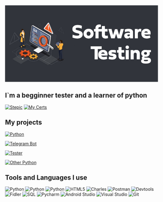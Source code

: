 ![header](https://github.com/lastikqa/lastikqa/blob/main/assets/software-testing.jpg)

## I`m a begginner tester and a learner of python 
[![Stepic](https://img.shields.io/badge/Stepic-B0C4DE?style=for-the-badge&logo=stepic&logoColor=)](https://stepik.org/users/588027790/certificates)
[![My Certs](https://img.shields.io/badge/My_Certs-B0C4DE?style=for-the-badge&logo=stepic&logoColor=)](https://github.com/lastikqa/about_me)
## My projects
[![Python](https://img.shields.io/badge/Autotesting-B0C4DE?style=for-the-badge&logo=python&logoColor=)](https://github.com/lastikqa/python_selenium_autotests)

[![Telegram Bot](https://img.shields.io/badge/telegram_bot-B0C4DE?style=for-the-badge&logo=python&logoColor=)](https://github.com/lastikqa/english_bot)

[![Tester](https://img.shields.io/badge/test_artifacts-B0C4DE?style=for-the-badge&logo=QA&logoColor=)](https://github.com/lastikqa/test_artifacts)

[![Other Python](https://img.shields.io/badge/other_python-B0C4DE?style=for-the-badge&logo=python&logoColor=)](https://github.com/lastikqa/python)


## Tools and Languages I use

![Python](https://img.shields.io/badge/Python-B0C4DE?style=for-the-badge&logo=python&logoColor=)
![Python](https://img.shields.io/badge/Seleinium-B0C4DE?style=for-the-badge&logo=seleinium&logoColor=)
![Python](https://img.shields.io/badge/Pytest-B0C4DE?style=for-the-badge&logo=Pytest&logoColor=)
![HTML5](https://img.shields.io/badge/HTML-B0C4DE?style=for-the-badge&logo=HTML5&logoColor=)
![Charles](https://img.shields.io/badge/Charles-B0C4DE?style=for-the-badge&logo=Charles&logoColor=)
![Postman](https://img.shields.io/badge/Postman-B0C4DE?style=for-the-badge&logo=Postman&logoColor=)
![Devtools](https://img.shields.io/badge/DevTools-B0C4DE?style=for-the-badge&logo=DevTools&logoColor=)
![Fidler](https://img.shields.io/badge/Fidler-B0C4DE?style=for-the-badge&logo=Fidler&logoColor=)
![SQL](https://img.shields.io/badge/SQL-B0C4DE?style=for-the-badge&logo=SQL&logoColor=)
![Pycharm](https://img.shields.io/badge/Pycharm-B0C4DE?style=for-the-badge&logo=Pycharm&logoColor=)
![Android Studio](https://img.shields.io/badge/Android_Studio-B0C4DE?style=for-the-badge&logo=AndroidStudio&logoColor=)
![Visual Studio](https://img.shields.io/badge/Visual_Studio-B0C4DE?style=for-the-badge&logo=Visual&logoColor=)
![Git](https://img.shields.io/badge/Git-B0C4DE?style=for-the-badge&logo=Git&logoColor=)
